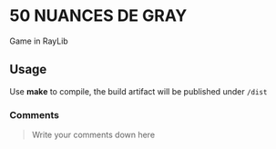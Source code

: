 # 50 NUANCES DE GRAY

Game in RayLib

## Usage

Use **make** to compile, the build artifact will be published under `/dist`

### Comments

> Write your comments down here
